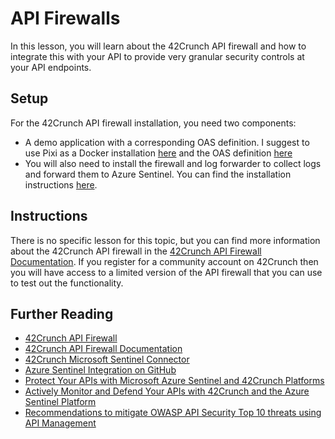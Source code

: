 # API Firewalls
In this lesson, you will learn about the 42Crunch API firewall and how to integrate this with your API to provide very granular security controls at your API endpoints.

## Setup
For the 42Crunch API firewall installation, you need two components:
* A demo application with a corresponding OAS definition. I suggest to use Pixi as a Docker installation [here](../../Sample%20APIs/Pixi/docker-compose.yaml) and the OAS definition [here](../../OAS%20Files/PhotoManager.json)
* You will also need to install the firewall and log forwarder to collect logs and forward them to Azure Sentinel. You can find the installation instructions [here](https://github.com/42Crunch/azure-sentinel-integration).

## Instructions
There is no specific lesson for this topic, but you can find more information about the 42Crunch API firewall in the [42Crunch API Firewall Documentation](https://help.42crunch.com/docs/api-firewall). If you register for a community account on 42Crunch then you will have access to a limited version of the API firewall that you can use to test out the functionality.

## Further Reading
* [42Crunch API Firewall](https://42crunch.com/api-firewall/)
* [42Crunch API Firewall Documentation](https://help.42crunch.com/docs/api-firewall)
* [42Crunch Microsoft Sentinel Connector](https://azuremarketplace.microsoft.com/en-gb/marketplace/apps/42crunch1580391915541.42crunch_sentinel_solution?tab=Overview)
* [Azure Sentinel Integration on GitHub](https://github.com/42Crunch/azure-sentinel-integration)
* [Protect Your APIs with Microsoft Azure Sentinel and 42Crunch Platforms](https://42crunch.com/protect-your-apis-with-microsoft-azure-sentinel-and-42crunch-platforms/)
* [Actively Monitor and Defend Your APIs with 42Crunch and the Azure Sentinel Platform](https://42crunch.com/actively-monitor-and-defend-your-apis-with-42crunch-and-the-azure-sentinel-platform/)
* [Recommendations to mitigate OWASP API Security Top 10 threats using API Management](https://learn.microsoft.com/en-us/azure/api-management/mitigate-owasp-api-threats)
